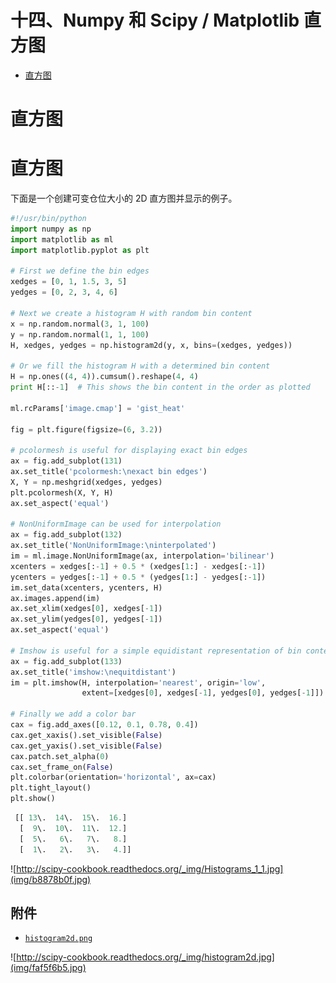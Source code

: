 # 十四、Numpy 和 Scipy / Matplotlib 直方图

*   [直方图](Histograms.html)

# 直方图

# 直方图

下面是一个创建可变仓位大小的 2D 直方图并显示的例子。

```py
#!/usr/bin/python
import numpy as np
import matplotlib as ml
import matplotlib.pyplot as plt

# First we define the bin edges
xedges = [0, 1, 1.5, 3, 5]
yedges = [0, 2, 3, 4, 6]

# Next we create a histogram H with random bin content
x = np.random.normal(3, 1, 100)
y = np.random.normal(1, 1, 100)
H, xedges, yedges = np.histogram2d(y, x, bins=(xedges, yedges))

# Or we fill the histogram H with a determined bin content
H = np.ones((4, 4)).cumsum().reshape(4, 4)
print H[::-1]  # This shows the bin content in the order as plotted

ml.rcParams['image.cmap'] = 'gist_heat'

fig = plt.figure(figsize=(6, 3.2))

# pcolormesh is useful for displaying exact bin edges
ax = fig.add_subplot(131)
ax.set_title('pcolormesh:\nexact bin edges')
X, Y = np.meshgrid(xedges, yedges)
plt.pcolormesh(X, Y, H)
ax.set_aspect('equal')

# NonUniformImage can be used for interpolation
ax = fig.add_subplot(132)
ax.set_title('NonUniformImage:\ninterpolated')
im = ml.image.NonUniformImage(ax, interpolation='bilinear')
xcenters = xedges[:-1] + 0.5 * (xedges[1:] - xedges[:-1])
ycenters = yedges[:-1] + 0.5 * (yedges[1:] - yedges[:-1])
im.set_data(xcenters, ycenters, H)
ax.images.append(im)
ax.set_xlim(xedges[0], xedges[-1])
ax.set_ylim(yedges[0], yedges[-1])
ax.set_aspect('equal')

# Imshow is useful for a simple equidistant representation of bin content
ax = fig.add_subplot(133)
ax.set_title('imshow:\nequitdistant')
im = plt.imshow(H, interpolation='nearest', origin='low',
                extent=[xedges[0], xedges[-1], yedges[0], yedges[-1]])

# Finally we add a color bar
cax = fig.add_axes([0.12, 0.1, 0.78, 0.4])
cax.get_xaxis().set_visible(False)
cax.get_yaxis().set_visible(False)
cax.patch.set_alpha(0)
cax.set_frame_on(False)
plt.colorbar(orientation='horizontal', ax=cax)
plt.tight_layout()
plt.show() 
```

```py
 [[ 13\.  14\.  15\.  16.]
  [  9\.  10\.  11\.  12.]
  [  5\.   6\.   7\.   8.]
  [  1\.   2\.   3\.   4.]] 
```

![http://scipy-cookbook.readthedocs.org/_img/Histograms_1_1.jpg](img/b8878b0f.jpg)

## 附件

*   [`histogram2d.png`](../_downloads/histogram2d.jpg)

![http://scipy-cookbook.readthedocs.org/_img/histogram2d.jpg](img/faf5f6b5.jpg)